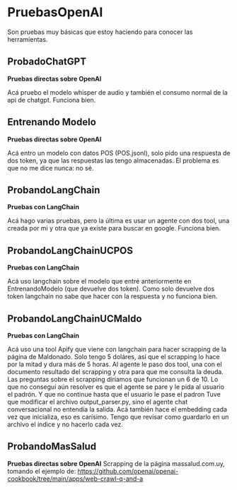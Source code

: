 # PruebasOpenAI

Son pruebas muy básicas que estoy haciendo para conocer las herramientas.

## ProbadoChatGPT
**Pruebas directas sobre OpenAI** 

Acá pruebo el modelo whisper de audio y también el consumo normal de la api de chatgpt. Funciona bien.

## Entrenando Modelo
**Pruebas directas sobre OpenAI**

Acá entro un modelo con datos POS (POS.jsonl), solo pido una respuesta de dos token, ya que las respuestas las tengo almacenadas.
El problema es que no me dice nunca: no sé.

## ProbandoLangChain
**Pruebas con LangChain**

Acá hago varias pruebas, pero la última es usar un agente con dos tool, una creada por mi y otra que ya existe para buscar en google. Funciona bien.

## ProbandoLangChainUCPOS
**Pruebas con LangChain**

Acá uso langchain sobre el modelo que entré anteriormente en EntrenandoModelo (que devuelve dos token).
Como solo devuelve dos token langchain no sabe que hacer con la respuesta y no funciona bien.


## ProbandoLangChainUCMaldo
**Pruebas con LangChain**

Acá uso una tool Apify que viene con langchain para hacer scrapping de la página de Maldonado. Solo tengo 5 doláres, así que el scrapping lo hace por la mitad y dura más de 5 horas.
Al agente le paso dos tool, una con el documento resultado del scrapping y otra para que me consulta la deuda.
Las preguntas sobre el scrapping diríamos que funcionan un 6 de 10. Lo que no conseguí aún resolver es que el agente se pare y le pida al usuario el padrón. Y que no continue hasta que el usuario le pase el padron
Tuve que modificar el archivo output_parser.py, sino el agente chat conversacional no entendía la salida.
Acá también hace el embedding cada vez que inicializa, eso es carísimo. Tengo que revisar como guardarlo en un archivo el índice y no hacerlo cada vez.


## ProbandoMasSalud
**Pruebas directas sobre OpenAI**
Scrapping de la página massalud.com.uy, tomando el ejemplo de: https://github.com/openai/openai-cookbook/tree/main/apps/web-crawl-q-and-a
